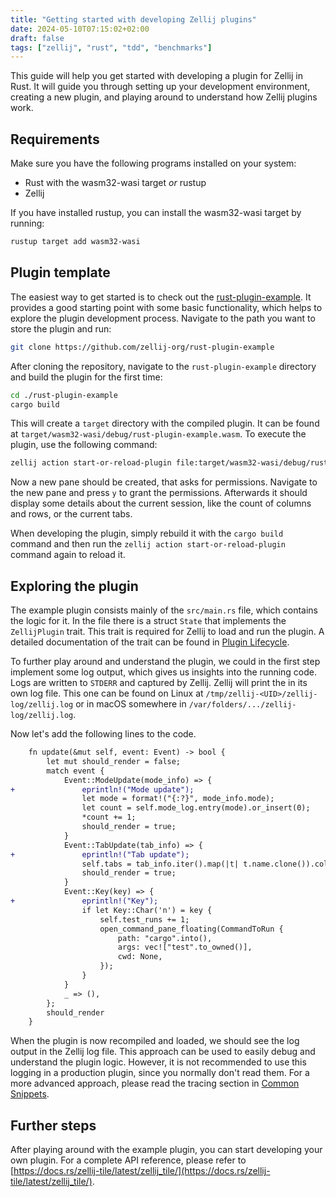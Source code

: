 ```yaml
---
title: "Getting started with developing Zellij plugins"
date: 2024-05-10T07:15:02+02:00
draft: false
tags: ["zellij", "rust", "tdd", "benchmarks"]
---
```


This guide will help you get started with developing a plugin for Zellij in Rust. It will guide you through
setting up your development environment, creating a new plugin, and playing around to understand how
Zellij plugins work.

## Requirements

Make sure you have the following programs installed on your system:

- Rust with the wasm32-wasi target *or* rustup
- Zellij

If you have installed rustup, you can install the wasm32-wasi target by running:

```sh
rustup target add wasm32-wasi
```

## Plugin template

The easiest way to get started is to check out the [rust-plugin-example](https://github.com/zellij-org/rust-plugin-example/tree/main).
It provides a good starting point with some basic functionality, which helps to explore the plugin
development process. Navigate to the path you want to store the plugin and run:

```sh
git clone https://github.com/zellij-org/rust-plugin-example
```

After cloning the repository, navigate to the `rust-plugin-example` directory and build the plugin for the first time:

```sh
cd ./rust-plugin-example
cargo build
```

This will create a `target` directory with the compiled plugin. It can be found
at `target/wasm32-wasi/debug/rust-plugin-example.wasm`. To execute the plugin, use the following command:

```sh
zellij action start-or-reload-plugin file:target/wasm32-wasi/debug/rust-plugin-example.wasm
```

Now a new pane should be created, that asks for permissions. Navigate to the new pane and press `y` to grant the permissions.
Afterwards it should display some details about the current session, like the count of columns and rows, or the current tabs.

When developing the plugin, simply rebuild it with the `cargo build` command and then run the `zellij action start-or-reload-plugin` command again to reload it.

## Exploring the plugin

The example plugin consists mainly of the `src/main.rs` file, which contains the logic for it. In the file there is a struct `State`
that implements the `ZellijPlugin` trait. This trait is required for Zellij to load and run the plugin. A detailed documentation of
the trait can be found in [Plugin Lifecycle](./plugin-lifecycle.md).

To further play around and understand the plugin, we could in the first step implement some log output, which gives us insights into
the running code. Logs are written to `STDERR` and captured by Zellij. Zellij will print the in its own log file. This one can be found
on Linux at `/tmp/zellij-<UID>/zellij-log/zellij.log` or in macOS somewhere in `/var/folders/.../zellij-log/zellij.log`.

Now let's add the following lines to the code.

```diff
    fn update(&mut self, event: Event) -> bool {
        let mut should_render = false;
        match event {
            Event::ModeUpdate(mode_info) => {
+               eprintln!("Mode update");
                let mode = format!("{:?}", mode_info.mode);
                let count = self.mode_log.entry(mode).or_insert(0);
                *count += 1;
                should_render = true;
            }
            Event::TabUpdate(tab_info) => {
+               eprintln!("Tab update");
                self.tabs = tab_info.iter().map(|t| t.name.clone()).collect();
                should_render = true;
            }
            Event::Key(key) => {
+               eprintln!("Key");
                if let Key::Char('n') = key {
                    self.test_runs += 1;
                    open_command_pane_floating(CommandToRun {
                        path: "cargo".into(),
                        args: vec!["test".to_owned()],
                        cwd: None,
                    });
                }
            }
            _ => (),
        };
        should_render
    }
```

When the plugin is now recompiled and loaded, we should see the log output in the Zellij log file.
This approach can be used to easily debug and understand the plugin logic. However, it is not recommended to use this
logging in a production plugin, since you normally don't read them. For a more advanced approach, please
read the tracing section in [Common Snippets](../common-snippets-for-zellij-development/).

## Further steps

After playing around with the example plugin, you can start developing your own plugin. For a complete API reference,
please refer to [https://docs.rs/zellij-tile/latest/zellij_tile/](https://docs.rs/zellij-tile/latest/zellij_tile/).
